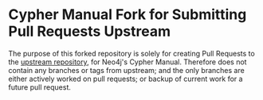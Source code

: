 # Cypher Manual Fork for Submitting Pull Requests Upstream
The purpose of  this forked repository is solely for  creating Pull Requests to
the [upstream repository][upstream], for Neo4j's Cypher Manual.
Therefore does  not contain any  branches or tags  from upstream; and  the only
branches are either actively worked on pull requests; or backup of current work
for a future pull request.

[upstream]: https://github.com/neo4j/docs-cypher
